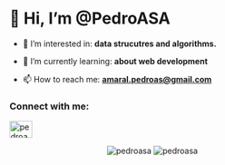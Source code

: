 # 👋 Hi, I’m @PedroASA

- :eyes: I’m interested in: __data strucutres and algorithms.__

- 🌱 I’m currently learning: **about web development**

- 📫 How to reach me: **amaral.pedroas@gmail.com**

<h3 >Connect with me:</h3>
<p > <a href="https://linkedin.com/in/pedroasa" target="blank"><img align="center" src="https://raw.githubusercontent.com/rahuldkjain/github-profile-readme-generator/master/src/images/icons/Social/linked-in-alt.svg" alt="pedroasa" height="30" width="40" /></a> </p>

<!-- <p style="max-width:40vw">
  <img align="right" src="https://github-readme-stats.vercel.app/api/top-langs?username=pedroasa&show_icons=true&locale=en&layout=compact" alt="pedroasa" />  
</p>
<p style="max-width:20vw"> 
  <img src="https://github-readme-stats.vercel.app/api?username=pedroasa&show_icons=true&locale=en" alt="pedroasa" style="max-width:25vw" />
</p> -->

<p align="center">
<img  src="https://github-readme-stats.vercel.app/api?username=PedroASA&show_icons=true&theme=transparent&hide=stars&count_private=true" alt="pedroasa" />
<img  src="https://github-readme-stats.vercel.app/api/top-langs?username=pedroasa&show_icons=true&locale=en&layout=compact&theme=transparent&langs_count=10" alt="pedroasa" />
</p>
<!---
PedroASA/PedroASA is a ✨ special ✨ repository because its `README.md` (this file) appears on your GitHub profile.
You can click the Preview link to take a look at your changes.
--->
